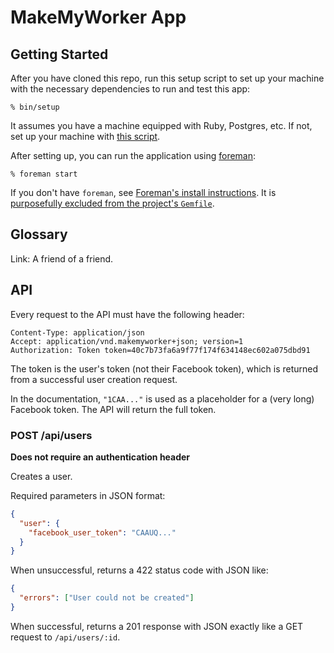 # MakeMyWorker App

## Getting Started

After you have cloned this repo, run this setup script to set up your machine
with the necessary dependencies to run and test this app:

    % bin/setup

It assumes you have a machine equipped with Ruby, Postgres, etc. If not, set up
your machine with [this script].

[this script]: https://github.com/thoughtbot/laptop

After setting up, you can run the application using [foreman]:

    % foreman start

If you don't have `foreman`, see [Foreman's install instructions][foreman]. It
is [purposefully excluded from the project's `Gemfile`][exclude].

[foreman]: https://github.com/ddollar/foreman
[exclude]: https://github.com/ddollar/foreman/pull/437#issuecomment-41110407

## Glossary

Link: A friend of a friend.

## API

Every request to the API must have the following header:

```
Content-Type: application/json
Accept: application/vnd.makemyworker+json; version=1
Authorization: Token token=40c7b73fa6a9f77f174f634148ec602a075dbd91
```

The token is the user's token (not their Facebook token), which is returned from
a successful user creation request.

In the documentation, `"1CAA..."` is used as a placeholder for a (very long)
Facebook token. The API will return the full token.

### POST /api/users

**Does not require an authentication header**

Creates a user.

Required parameters in JSON format:

```json
{
  "user": {
    "facebook_user_token": "CAAUQ..."
  }
}
```

When unsuccessful, returns a 422 status code with JSON like:

```json
{
  "errors": ["User could not be created"]
}
```

When successful, returns a 201 response with JSON exactly like a GET request to
`/api/users/:id`.

